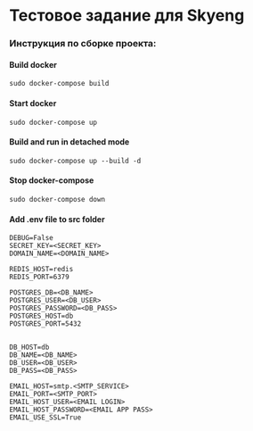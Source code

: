 # Тестовое задание для Skyeng


<h3> Инструкция по сборке проекта:</h3>

#### Build docker

```
sudo docker-compose build
```

#### Start docker

```
sudo docker-compose up
```

#### Build and run in detached mode

```
sudo docker-compose up --build -d
```

#### Stop docker-compose

```
sudo docker-compose down
```
#### Add .env file to src folder 

```
DEBUG=False
SECRET_KEY=<SECRET_KEY>
DOMAIN_NAME=<DOMAIN_NAME>

REDIS_HOST=redis
REDIS_PORT=6379

POSTGRES_DB=<DB_NAME>
POSTGRES_USER=<DB_USER>
POSTGRES_PASSWORD=<DB_PASS>
POSTGRES_HOST=db
POSTGRES_PORT=5432


DB_HOST=db
DB_NAME=<DB_NAME>
DB_USER=<DB_USER>
DB_PASS=<DB_PASS>

EMAIL_HOST=smtp.<SMTP_SERVICE>
EMAIL_PORT=<SMTP_PORT>
EMAIL_HOST_USER=<EMAIL LOGIN>
EMAIL_HOST_PASSWORD=<EMAIL APP PASS>
EMAIL_USE_SSL=True

```
